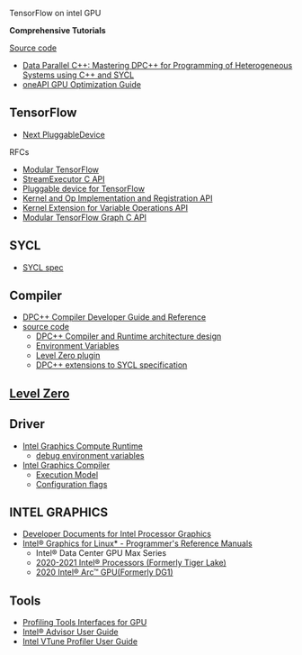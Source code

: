 TensorFlow on intel GPU

**Comprehensive Tutorials**

[Source code](https://github.com/oneapi-src/oneAPI-samples/tree/master/Publications)

- [Data Parallel C++: Mastering DPC++ for Programming of Heterogeneous Systems using C++ and SYCL](https://www.apress.com/gp/book/9781484255735)
- [oneAPI GPU Optimization Guide](https://software.intel.com/content/www/us/en/develop/documentation/oneapi-gpu-optimization-guide/top.html)



## TensorFlow

 - [Next PluggableDevice](https://github.com/tensorflow/tensorflow/tree/master/tensorflow/core/common_runtime/next_pluggable_device)

RFCs

- [Modular TensorFlow](https://github.com/tensorflow/community/blob/master/rfcs/20190305-modular-tensorflow.md)
- [StreamExecutor C API](https://github.com/tensorflow/community/blob/master/rfcs/20200612-stream-executor-c-api.md)
- [Pluggable device for TensorFlow](https://github.com/tensorflow/community/blob/master/rfcs/20200624-pluggable-device-for-tensorflow.md)
- [Kernel and Op Implementation and Registration API](https://github.com/tensorflow/community/blob/master/rfcs/20190814-kernel-and-op-registration.md)
- [Kernel Extension for Variable Operations API](https://github.com/tensorflow/community/blob/dd3c8761213043a543fc3665949ab901f86b26f9/rfcs/20210504-kernel-extension-variable-ops.md)
- [Modular TensorFlow Graph C API](https://github.com/tensorflow/community/blob/master/rfcs/20201027-modular-tensorflow-graph-c-api.md)



## SYCL

- [SYCL spec](https://www.khronos.org/registry/SYCL/)



## Compiler

- [DPC++ Compiler Developer Guide and Reference](https://software.intel.com/content/www/us/en/develop/documentation/oneapi-dpcpp-cpp-compiler-dev-guide-and-reference/top.html)
- [source code](https://github.com/intel/llvm/tree/sycl/sycl)
  - [DPC++ Compiler and Runtime architecture design](https://github.com/intel/llvm/blob/sycl/sycl/doc/design/CompilerAndRuntimeDesign.md)
  - [Environment Variables](https://github.com/intel/llvm/blob/sycl/sycl/doc/EnvironmentVariables.md)
  - [Level Zero plugin](https://github.com/intel/llvm/tree/sycl/sycl/plugins/level_zero)
  - [DPC++ extensions to SYCL specification](https://github.com/intel/llvm/tree/sycl/sycl/doc/extensions)



## [Level Zero](https://spec.oneapi.com/level-zero/latest/index.html)



## Driver

- [Intel Graphics Compute Runtime](https://github.com/intel/compute-runtime)
  - [debug environment variables](https://github.com/intel/compute-runtime/blob/master/shared/source/debug_settings/debug_variables_base.inl)
- [Intel Graphics Compiler](https://github.com/intel/intel-graphics-compiler)
  - [Execution Model](https://github.com/intel/intel-graphics-compiler/blob/master/documentation/visa/3_execution_model.md)
  - [Configuration flags](https://github.com/intel/intel-graphics-compiler/blob/master/documentation/configuration_flags.md#list-of-available-flags)



## INTEL GRAPHICS

- [Developer Documents for Intel Processor Graphics](https://software.intel.com/content/www/us/en/develop/articles/intel-graphics-developers-guides.html)
- [Intel® Graphics for Linux* - Programmer's Reference Manuals](https://www.intel.com/content/www/us/en/develop/documentation/intel-graphics-for-linux-programmers-reference-guide/top.html)
  - Intel® Data Center GPU Max Series
  - [2020-2021 Intel® Processors (Formerly Tiger Lake)](https://www.intel.com/content/www/us/en/develop/documentation/intel-graphics-for-linux-programmers-reference-guide/top/tiger-lake.html)
  - [2020 Intel® Arc™ GPU(Formerly DG1)](https://www.intel.com/content/www/us/en/develop/documentation/intel-graphics-for-linux-programmers-reference-guide/top/discrete-gpu.html)



## Tools

- [Profiling Tools Interfaces for GPU](https://github.com/intel/pti-gpu)
- [Intel® Advisor User Guide](https://software.intel.com/content/www/us/en/develop/documentation/advisor-user-guide/top/design-for-gpu-offload/offload-modeling-perspective.html)
- [Intel VTune Profiler User Guide](https://software.intel.com/content/www/us/en/develop/documentation/vtune-help/top.html)
